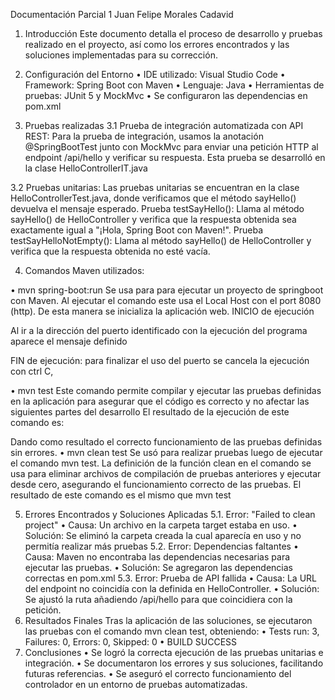 Documentación Parcial 1 Juan Felipe Morales Cadavid

1. Introducción
Este documento detalla el proceso de desarrollo y pruebas realizado en el proyecto, así como los errores encontrados y las soluciones implementadas para su corrección.
2. Configuración del Entorno
•	IDE utilizado: Visual Studio Code
•	Framework: Spring Boot con Maven
•	Lenguaje: Java
•	Herramientas de pruebas: JUnit 5 y MockMvc
•	Se configuraron las dependencias en pom.xml

3. Pruebas realizadas
3.1	Prueba de integración automatizada con API REST:
Para la prueba de integración, usamos la anotación @SpringBootTest junto con MockMvc para enviar una petición HTTP al endpoint /api/hello y verificar su respuesta.
Esta prueba se desarrolló en la clase HelloControllerIT.java
 



3.2 Pruebas unitarias:
Las pruebas unitarias se encuentran en la clase HelloControllerTest.java, donde verificamos que el método sayHello() devuelva el mensaje esperado.
Prueba testSayHello():
Llama al método sayHello() de HelloController y verifica que la respuesta obtenida sea exactamente igual a "¡Hola, Spring Boot con Maven!".
Prueba testSayHelloNotEmpty():
Llama al método sayHello() de HelloController y verifica que la respuesta obtenida no esté vacía.
 









4.	Comandos Maven utilizados:

•	mvn spring-boot:run
Se usa para para ejecutar un proyecto de springboot con Maven. Al ejecutar el comando este usa el Local Host con el port 8080 (http). De esta manera se inicializa la aplicación web.
INICIO de ejecución
 
Al ir a la dirección del puerto identificado con la ejecución del programa aparece el mensaje definido 
 

FIN de ejecución: para finalizar el uso del puerto se cancela la ejecución con ctrl C,
 

•	mvn test
Este comando permite compilar y ejecutar las pruebas definidas en la aplicación para asegurar que el código es correcto y no afectar las siguientes partes del desarrollo
El resultado de la ejecución de este comando es:
 
Dando como resultado el correcto funcionamiento de las pruebas definidas sin errores.
•	mvn clean test
Se usó para realizar pruebas luego de ejecutar el comando mvn test. La definición de la función clean en el comando se usa para eliminar archivos de compilación de pruebas anteriores y ejecutar desde cero, asegurando el funcionamiento correcto de las pruebas. El resultado de este comando es el mismo que mvn test
  



5. Errores Encontrados y Soluciones Aplicadas
5.1. Error: "Failed to clean project"
•	Causa: Un archivo en la carpeta target estaba en uso.
•	Solución: Se eliminó la carpeta creada la cual aparecía en uso y no permitía realizar más pruebas
5.2. Error: Dependencias faltantes
•	Causa: Maven no encontraba las dependencias necesarias para ejecutar las pruebas.
•	Solución: Se agregaron las dependencias correctas en pom.xml
5.3. Error: Prueba de API fallida
•	Causa: La URL del endpoint no coincidía con la definida en HelloController.
•	Solución: Se ajustó la ruta añadiendo /api/hello para que coincidiera con la petición.
6. Resultados Finales
Tras la aplicación de las soluciones, se ejecutaron las pruebas con el comando mvn clean test, obteniendo:
•	Tests run: 3, Failures: 0, Errors: 0, Skipped: 0
•	BUILD SUCCESS
7. Conclusiones
•	Se logró la correcta ejecución de las pruebas unitarias e integración.
•	Se documentaron los errores y sus soluciones, facilitando futuras referencias.
•	Se aseguró el correcto funcionamiento del controlador en un entorno de pruebas automatizadas.

